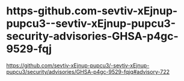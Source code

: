 # https-github.com-sevtiv-xEjnup-pupcu3--sevtiv-xEjnup-pupcu3-security-advisories-GHSA-p4gc-9529-fqj
https://github.com/sevtiv-xEjnup-pupcu3/-sevtiv-xEjnup-pupcu3/security/advisories/GHSA-p4gc-9529-fqjq#advisory-722
